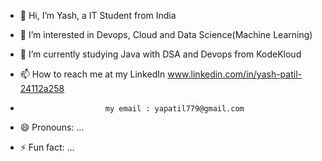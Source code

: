 - 👋 Hi, I’m Yash, a IT Student from India
- 👀 I’m interested in Devops, Cloud and Data Science(Machine Learning)
- 🌱 I’m currently studying Java with DSA and Devops from KodeKloud

- 📫 How to reach me at my LinkedIn www.linkedin.com/in/yash-patil-24112a258
-                        my email : yapatil779@gmail.com
- 😄 Pronouns: ...
- ⚡ Fun fact: ...

<!---
YashPatil1609/YashPatil1609 is a ✨ special ✨ repository because its `README.md` (this file) appears on your GitHub profile.
You can click the Preview link to take a look at your changes.
--->

